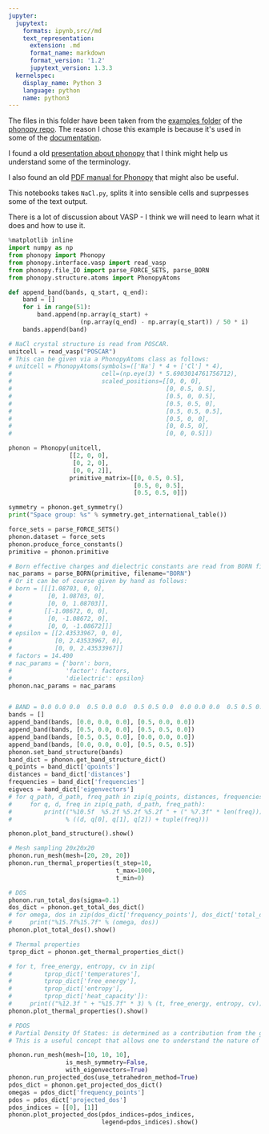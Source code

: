 ```yaml
---
jupyter:
  jupytext:
    formats: ipynb,src//md
    text_representation:
      extension: .md
      format_name: markdown
      format_version: '1.2'
      jupytext_version: 1.3.3
  kernelspec:
    display_name: Python 3
    language: python
    name: python3
---
```


The files in this folder have been taken from the [examples folder](https://github.com/atztogo/phonopy/tree/master/example/NaCl) of the [phonopy repo](https://github.com/atztogo/phonopy). The reason I chose this example is because it's used in some of the [documentation](https://atztogo.github.io/phonopy/phonopy-module.html).

I found a old [presentation about phonopy](http://icms3.weebly.com/uploads/3/5/9/0/3590130/version1.pdf) that I think might help us understand some of the terminology.

I also found an old [PDF manual for Phonopy](https://www.researchgate.net/profile/Fatih_Ersan/post/How_can_I_calculate_lattice_thermal_conductivity_using_phonopy_code/attachment/59d6262579197b80779846ef/AS:320708796715008@1453474343187/download/phonopy-manual.pdf) that might also be useful.

This notebooks takes `NaCl.py`, splits it into sensible cells and suprpesses some of the text output.

There is a lot of discussion about VASP - I think we will need to learn what it does and how to use it.

```python
%matplotlib inline
import numpy as np
from phonopy import Phonopy
from phonopy.interface.vasp import read_vasp
from phonopy.file_IO import parse_FORCE_SETS, parse_BORN
from phonopy.structure.atoms import PhonopyAtoms
```

```python
def append_band(bands, q_start, q_end):
    band = []
    for i in range(51):
        band.append(np.array(q_start) +
                    (np.array(q_end) - np.array(q_start)) / 50 * i)
    bands.append(band)
```

```python
# NaCl crystal structure is read from POSCAR.
unitcell = read_vasp("POSCAR")
# This can be given via a PhonopyAtoms class as follows:
# unitcell = PhonopyAtoms(symbols=(['Na'] * 4 + ['Cl'] * 4),
#                         cell=(np.eye(3) * 5.6903014761756712),
#                         scaled_positions=[[0, 0, 0],
#                                           [0, 0.5, 0.5],
#                                           [0.5, 0, 0.5],
#                                           [0.5, 0.5, 0],
#                                           [0.5, 0.5, 0.5],
#                                           [0.5, 0, 0],
#                                           [0, 0.5, 0],
#                                           [0, 0, 0.5]])
```

```python
phonon = Phonopy(unitcell,
                 [[2, 0, 0],
                  [0, 2, 0],
                  [0, 0, 2]],
                 primitive_matrix=[[0, 0.5, 0.5],
                                   [0.5, 0, 0.5],
                                   [0.5, 0.5, 0]])
```

```python
symmetry = phonon.get_symmetry()
print("Space group: %s" % symmetry.get_international_table())
```

```python
force_sets = parse_FORCE_SETS()
phonon.dataset = force_sets
phonon.produce_force_constants()
primitive = phonon.primitive
```

```python
# Born effective charges and dielectric constants are read from BORN file.
nac_params = parse_BORN(primitive, filename="BORN")
# Or it can be of course given by hand as follows:
# born = [[[1.08703, 0, 0],
#          [0, 1.08703, 0],
#          [0, 0, 1.08703]],
#         [[-1.08672, 0, 0],
#          [0, -1.08672, 0],
#          [0, 0, -1.08672]]]
# epsilon = [[2.43533967, 0, 0],
#            [0, 2.43533967, 0],
#            [0, 0, 2.43533967]]
# factors = 14.400
# nac_params = {'born': born,
#               'factor': factors,
#               'dielectric': epsilon}
phonon.nac_params = nac_params
```

```python

# BAND = 0.0 0.0 0.0  0.5 0.0 0.0  0.5 0.5 0.0  0.0 0.0 0.0  0.5 0.5 0.5
bands = []
append_band(bands, [0.0, 0.0, 0.0], [0.5, 0.0, 0.0])
append_band(bands, [0.5, 0.0, 0.0], [0.5, 0.5, 0.0])
append_band(bands, [0.5, 0.5, 0.0], [0.0, 0.0, 0.0])
append_band(bands, [0.0, 0.0, 0.0], [0.5, 0.5, 0.5])
phonon.set_band_structure(bands)
band_dict = phonon.get_band_structure_dict()
q_points = band_dict['qpoints']
distances = band_dict['distances']
frequencies = band_dict['frequencies']
eigvecs = band_dict['eigenvectors']
# for q_path, d_path, freq_path in zip(q_points, distances, frequencies):
#     for q, d, freq in zip(q_path, d_path, freq_path):
#         print(("%10.5f  %5.2f %5.2f %5.2f " + (" %7.3f" * len(freq)))
#               % ((d, q[0], q[1], q[2]) + tuple(freq)))

phonon.plot_band_structure().show()
```

```python
# Mesh sampling 20x20x20
phonon.run_mesh(mesh=[20, 20, 20])
phonon.run_thermal_properties(t_step=10,
                              t_max=1000,
                              t_min=0)
```

```python
# DOS
phonon.run_total_dos(sigma=0.1)
dos_dict = phonon.get_total_dos_dict()
# for omega, dos in zip(dos_dict['frequency_points'], dos_dict['total_dos']):
#     print("%15.7f%15.7f" % (omega, dos))
phonon.plot_total_dos().show()
```

```python
# Thermal properties
tprop_dict = phonon.get_thermal_properties_dict()

# for t, free_energy, entropy, cv in zip(
#         tprop_dict['temperatures'],
#         tprop_dict['free_energy'],
#         tprop_dict['entropy'],
#         tprop_dict['heat_capacity']):
#     print(("%12.3f " + "%15.7f" * 3) % (t, free_energy, entropy, cv))
phonon.plot_thermal_properties().show()
```

```python
# PDOS
# Partial Density Of States: is determined as a contribution from the given atom to the total phonon DOS. 
# This is a useful concept that allows one to understand the nature of various branches in the phonon spectrum.

phonon.run_mesh(mesh=[10, 10, 10],
                is_mesh_symmetry=False,
                with_eigenvectors=True)
phonon.run_projected_dos(use_tetrahedron_method=True)
pdos_dict = phonon.get_projected_dos_dict()
omegas = pdos_dict['frequency_points']
pdos = pdos_dict['projected_dos']
pdos_indices = [[0], [1]]
phonon.plot_projected_dos(pdos_indices=pdos_indices,
                          legend=pdos_indices).show()
```

```python

```
